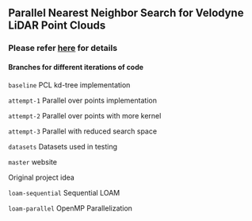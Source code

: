 ## Parallel Nearest Neighbor Search for Velodyne LiDAR Point Clouds
### Please refer [here](https://setttings.github.io/slam/) for details

#### Branches for different iterations of code

`baseline` PCL kd-tree implementation

`attempt-1` Parallel over points implementation

`attempt-2` Parallel over points with more kernel

`attempt-3` Parallel with reduced search space

`datasets` Datasets used in testing

`master` website




Original project idea

`loam-sequential` Sequential LOAM

`loam-parallel` OpenMP Parallelization 
